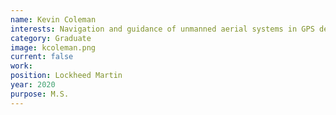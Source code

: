 ```yaml
---
name: Kevin Coleman
interests: Navigation and guidance of unmanned aerial systems in GPS denied environments. Topics of interest include observability, sensing, SLAM and autonomy.
category: Graduate
image: kcoleman.png
current: false
work: 
position: Lockheed Martin
year: 2020
purpose: M.S.
---
```

